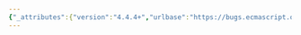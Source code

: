 ```yaml
---
{"_attributes":{"version":"4.4.4+","urlbase":"https://bugs.ecmascript.org/","maintainer":"dherman@mozilla.com"},"bug":{"bug_id":818,"creation_ts":"2012-10-26 15:57:00 -0700","short_desc":"10.2.1.4 Typo: composit => composite","delta_ts":"2012-11-23 09:45:44 -0800","product":"Draft for 6th Edition","component":"editorial issue","version":"Rev 11: October 26, 2012 Draft","rep_platform":"All","op_sys":"All","bug_status":"RESOLVED","resolution":"FIXED","priority":"Normal","bug_severity":"enhancement","everconfirmed":true,"reporter":{"uid":"waldron.rick","name":"Rick Waldron"},"assigned_to":{"uid":"allen","name":"Allen Wirfs-Brock"},"cc":"waldron.rick","long_desc":[{"commentid":2199,"comment_count":0,"who":{"uid":"waldron.rick","name":"Rick Waldron"},"bug_when":"2012-10-26 15:57:23 -0700","thetext":"The typo is actually in the second paragraph under 10.2.1.4"},{"commentid":2306,"comment_count":1,"who":{"uid":"allen","name":"Allen Wirfs-Brock"},"bug_when":"2012-10-29 17:25:49 -0700","thetext":"corrected in rev 12 editor's draft"},{"commentid":2657,"comment_count":2,"who":{"uid":"allen","name":"Allen Wirfs-Brock"},"bug_when":"2012-11-23 09:45:44 -0800","thetext":"corrected in rev 12, Nov. 22, 2012 draft"}]}}
---
```

